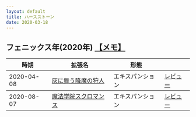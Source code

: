 ```yaml
---
layout: default
title: ハースストーン
date: 2020-03-18
---
```


<h2> フェニックス年(2020年)  <a href="https://kun153.github.io\games\hearthstone\phoenix\index.html"> 【メモ】 </a></h2>

<table class="table table-striped">
  <thead>
    <tr>
      <th>時期</th>
      <th>拡張名</th>
      <th>形態</th>
      <th></th>
    </tr>
  </thead>
  <tbody>
    <tr>
      <td>2020-04-08</td>
      <td><a href="https://playhearthstone.com/ja-jp/expansions-adventures/ashes-of-outland/">灰に舞う降魔の狩人</a></td>
      <td>エキスパンション</td>
      <td><a href="https://kun153.github.io\games\hearthstone\phoenix\ashes-of-outland-review.html"> レビュー </a></td>
    </tr>
  </tbody>
   <tbody>
    <tr>
      <td>2020-08-07</td>
      <td><a href="https://playhearthstone.com/ja-jp/expansions-adventures/scholomance-academy/">魔法学院スクロマンス</a></td>
      <td>エキスパンション</td>
      <td><a href="./scholomance-academy-review.html"> レビュー </a></td>
    </tr>
  </tbody>
</table>